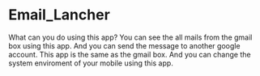 # Email_Lancher

What can you do using this app?
You can see the all mails from the gmail box using this app.
And you can send the message to another google account.
This app is the same as the gmail box.
And you can change the system enviroment of your mobile using this app.
